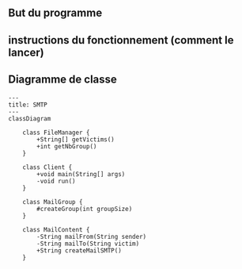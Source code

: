 ## But du programme

## instructions du fonctionnement (comment le lancer)

## Diagramme de classe


```mermaid
---
title: SMTP
---
classDiagram
    
    class FileManager {
        +String[] getVictims()
        +int getNbGroup()
    }
    
    class Client {
        +void main(String[] args)
        -void run()
    }
    
    class MailGroup {
        #createGroup(int groupSize)
    }
    
    class MailContent {
        -String mailFrom(String sender)
        -String mailTo(String victim)
        +String createMailSMTP()
    }


```